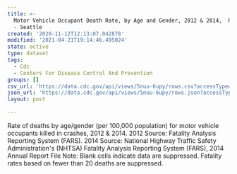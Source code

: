 ```yaml
---
title: >-
  Motor Vehicle Occupant Death Rate, by Age and Gender, 2012 & 2014,  Region 10
  - Seattle
created: '2020-11-12T12:13:07.042878'
modified: '2021-04-21T19:14:46.495024'
state: active
type: dataset
tags:
  - Cdc
  - Centers For Disease Control And Prevention
groups: []
csv_url: 'https://data.cdc.gov/api/views/5nuu-6upy/rows.csv?accessType=DOWNLOAD'
json_url: 'https://data.cdc.gov/api/views/5nuu-6upy/rows.json?accessType=DOWNLOAD'
layout: post

---
```

Rate of deaths by age/gender (per 100,000 population) for motor vehicle occupants killed in crashes, 2012 & 2014. 2012 Source: Fatality Analysis Reporting System (FARS). 2014 Source: National Highway Traffic Safety Administration's (NHTSA) Fatality Analysis Reporting System (FARS), 2014 Annual Report File Note: Blank cells indicate data are suppressed. Fatality rates based on fewer than 20 deaths are suppressed.
